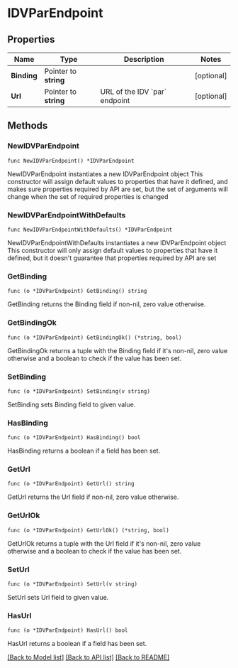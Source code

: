# IDVParEndpoint

## Properties

Name | Type | Description | Notes
------------ | ------------- | ------------- | -------------
**Binding** | Pointer to **string** |  | [optional] 
**Url** | Pointer to **string** | URL of the IDV &#x60;par&#x60; endpoint | [optional] 

## Methods

### NewIDVParEndpoint

`func NewIDVParEndpoint() *IDVParEndpoint`

NewIDVParEndpoint instantiates a new IDVParEndpoint object
This constructor will assign default values to properties that have it defined,
and makes sure properties required by API are set, but the set of arguments
will change when the set of required properties is changed

### NewIDVParEndpointWithDefaults

`func NewIDVParEndpointWithDefaults() *IDVParEndpoint`

NewIDVParEndpointWithDefaults instantiates a new IDVParEndpoint object
This constructor will only assign default values to properties that have it defined,
but it doesn't guarantee that properties required by API are set

### GetBinding

`func (o *IDVParEndpoint) GetBinding() string`

GetBinding returns the Binding field if non-nil, zero value otherwise.

### GetBindingOk

`func (o *IDVParEndpoint) GetBindingOk() (*string, bool)`

GetBindingOk returns a tuple with the Binding field if it's non-nil, zero value otherwise
and a boolean to check if the value has been set.

### SetBinding

`func (o *IDVParEndpoint) SetBinding(v string)`

SetBinding sets Binding field to given value.

### HasBinding

`func (o *IDVParEndpoint) HasBinding() bool`

HasBinding returns a boolean if a field has been set.

### GetUrl

`func (o *IDVParEndpoint) GetUrl() string`

GetUrl returns the Url field if non-nil, zero value otherwise.

### GetUrlOk

`func (o *IDVParEndpoint) GetUrlOk() (*string, bool)`

GetUrlOk returns a tuple with the Url field if it's non-nil, zero value otherwise
and a boolean to check if the value has been set.

### SetUrl

`func (o *IDVParEndpoint) SetUrl(v string)`

SetUrl sets Url field to given value.

### HasUrl

`func (o *IDVParEndpoint) HasUrl() bool`

HasUrl returns a boolean if a field has been set.


[[Back to Model list]](../README.md#documentation-for-models) [[Back to API list]](../README.md#documentation-for-api-endpoints) [[Back to README]](../README.md)


